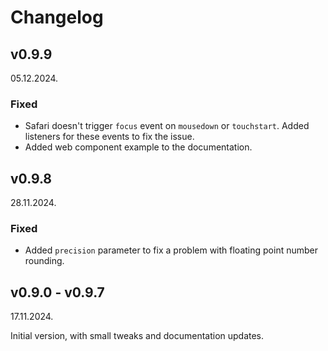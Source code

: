 # Changelog

## v0.9.9

05.12.2024.

### Fixed

- Safari doesn't trigger `focus` event on `mousedown` or `touchstart`. Added listeners for these events to fix the issue.
- Added web component example to the documentation.

## v0.9.8

28.11.2024.

### Fixed

- Added `precision` parameter to fix a problem with floating point number rounding.

## v0.9.0 - v0.9.7

17.11.2024.

Initial version, with small tweaks and documentation updates.
